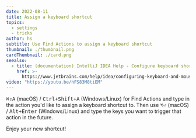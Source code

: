 ```yaml
---
date: 2022-08-11
title: Assign a keyboard shortcut
topics:
  - settings
  - tricks
author: hs
subtitle: Use Find Actions to assign a keyboard shortcut
thumbnail: ./thumbnail.png
cardThumbnail: ./card.png
seealso:
  - title: (documentation) IntelliJ IDEA Help - Configure keyboard shortcuts
    href: >-
      https://www.jetbrains.com/help/idea/configuring-keyboard-and-mouse-shortcuts.html
video: "https://youtu.be/hFS83M8tiEM"
---
```


<kbd>⌘⇧A</kbd> (macOS) / <kbd>Ctrl+Shift+A</kbd> (Windows/Linux) for Find Actions and type in the action you'd like to assign a keyboard shortcut to. Then use <kbd>⌥⏎</kbd> (macOS) / <kbd>Alt+Enter</kbd> (Windows/Linux) and type the keys you want to trigger that action in the future.

Enjoy your new shortcut!
